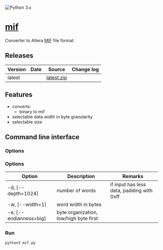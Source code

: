 ![Python 3.x](https://img.shields.io/badge/Python-3.x-blue.svg)

# [mif](./mif.py)
Converter to Altera [MIF](https://www.intel.com/content/www/us/en/programmable/quartushelp/17.0/reference/glossary/def_mif.htm) file format.


## Releases

| Version                                                   | Date       | Source                                                                                           | Change log     |
| --------------------------------------------------------- | ---------- | ------------------------------------------------------------------------------------------------ | -------------- |
| latest                                                    |            | <a id="raw-url" href="https://github.com/akaeba/mif/archive/refs/heads/main.zip">latest.zip</a>  |                |



## Features

* converts:
    * binary to mif
* selectable data width in byte granularity
* selectable size


## Command line interface

### Options

### Options

| Option                 | Description                            | Remarks                                   |
| ---------------------- | -------------------------------------- | ----------------------------------------- |
| -d, [--depth=1024]     | number of words                        | if input has less data, padding with 0xff |
| -w, [--width=1]        | word width in bytes                    |                                           |
| -e, [--endianness=big] | byte organization, low/high byte first |                                           |



### Run

```bash
python3 mif.py
```
